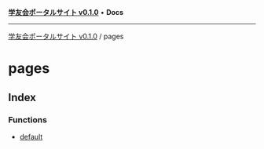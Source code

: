[**学友会ポータルサイト v0.1.0**](../README.md) • **Docs**

***

[学友会ポータルサイト v0.1.0](../modules.md) / pages

# pages

## Index

### Functions

- [default](functions/default.md)
